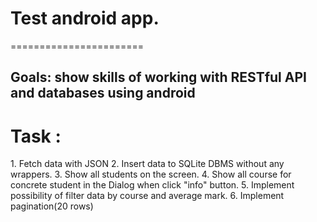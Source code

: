# Test android app.  
=======================
<h2>Goals: show skills of working with RESTful API and databases using android</h2>
<h1>Task : </h1>
1. Fetch data with JSON
2. Insert data to SQLite DBMS without any wrappers.
3. Show all students on the screen.
4. Show all course for concrete student in the Dialog when click "info" button.
5. Implement possibility of filter data by course and average mark.
6. Implement pagination(20 rows)
